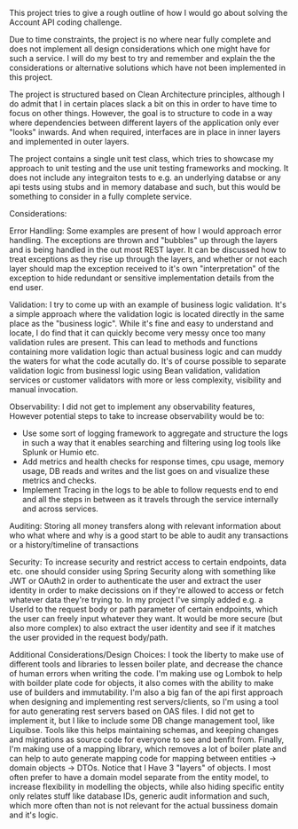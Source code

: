 This project tries to give a rough outline of how I would go about solving the Account API coding challenge.

Due to time constraints, the project is no where near fully complete and does not implement all design considerations which one might have for such a service.
I will do my best to try and remember and explain the the considerations or alternative solutions which have not been implemented in this project.

The project is structured based on Clean Architecture principles, although I do admit that I in certain places slack a bit on this in order to have time to focus on other things.
However, the goal is to structure to code in a way where dependencies between different layers of the application only ever "looks" inwards. And when required, interfaces are in place in inner layers and implemented in outer layers.

The project contains a single unit test class, which tries to showcase my approach to unit testing and the use unit testing frameworks and mocking.
It does not include any integraiton tests to e.g. an underlying databse or any api tests using stubs and in memory database and such, but this would be something to consider in a fully complete service.

Considerations:

Error Handling:
Some examples are present of how I would approach error handling. The exceptions are thrown and "bubbles" up through the layers and is being handled in the out most REST layer.
It can be discussed how to treat exceptions as they rise up through the layers, and whether or not each layer should map the exception received to it's own "interpretation" of the exception to hide redundant or sensitive implementation details from the end user.

Validation:
I try to come up with an example of business logic validation. It's a simple approach where the validation logic is located directly in the same place as the "business logic".
While it's fine and easy to understand and locate, I do find that it can quickly become very messy once too many validation rules are present. This can lead to methods and functions containing more validation logic than actual business logic and can muddy the waters for what the code acutally do.
It's of course possible to separate validation logic from businessl logic using Bean validation, validation services or customer validators with more or less complexity, visibility and manual invocation.

Observability:
I did not get to implement any observability features, However potential steps to take to increase observability would be to:
- Use some sort of logging framework to aggregate and structure the logs in such a way that it enables searching and filtering using log tools like Splunk or Humio etc.
- Add metrics and health checks for response times, cpu usage, memory usage, DB reads and writes and the list goes on and visualize these metrics and checks.
- Implement Tracing in the logs to be able to follow requests end to end and all the steps in between as it travels through the service internally and across services.

Auditing:
Storing all money transfers along with relevant information about who what where and why is a good start to be able to audit any transactions or a history/timeline of transactions

Security:
To increase security and restrict access to certain endpoints, data etc. one should consider using Spring Security along with something like JWT or OAuth2 in order to authenticate the user and extract the user identity in order to make decissions on if they're allowed to access or fetch whatever data they're trying to.
In my project I've simply added e.g. a UserId to the request body or path parameter of certain endpoints, which the user can freely input whatever they want. It would be more secure (but also more complex) to also extract the user identity and see if it matches the user provided in the request body/path.

Additional Considerations/Design Choices:
I took the liberty to make use of different tools and libraries to lessen boiler plate, and decrease the chance of human errors when writing the code.
I'm making use og Lombok to help with boilder plate code for objects, it also comes with the ability to make use of builders and immutability.
I'm also a big fan of the api first approach when designing and implementing rest servers/clients, so I'm using a tool for auto generating rest servers based on OAS files.
I did not get to implement it, but I like to include some DB change management tool, like Liquibse. Tools like this helps maintaining schemas, and keeping changes and migrations as source code for everyone to see and benfit from.
Finally, I'm making use of a mapping library, which removes a lot of boiler plate and can help to auto generate mapping code for mapping between entities -> domain objects -> DTOs.
Notice that I Have 3 "layers" of objects. I most often prefer to have a domain model separate from the entity model, to increase flexibility in modelling the objects,
while also hiding specific entity only relates stuff like database IDs, generic audit information and such, which more often than not is not relevant for the actual bussiness domain and it's logic.
